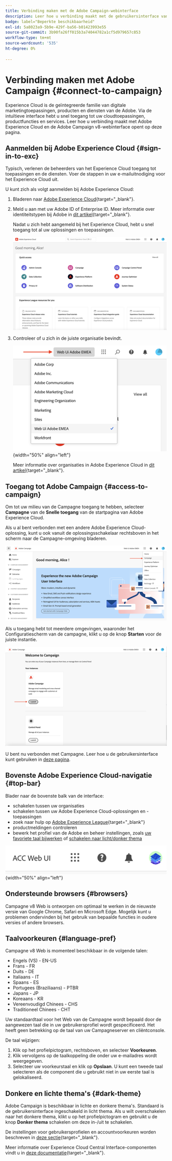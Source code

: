 ```yaml
---
title: Verbinding maken met de Adobe Campaign-webinterface
description: Leer hoe u verbinding maakt met de gebruikersinterface van Adobe Campaign v8 Web
badge: label="Beperkte beschikbaarheid"
exl-id: 5a8023a9-5b9e-429f-ba56-b01423993e55
source-git-commit: 3b90fa26ff015b3a74044782a1cf5d979657c853
workflow-type: tm+mt
source-wordcount: '535'
ht-degree: 0%

---
```


# Verbinding maken met Adobe Campaign {#connect-to-campaign}

Experience Cloud is de geïntegreerde familie van digitale marketingtoepassingen, producten en diensten van de Adobe. Via de intuïtieve interface hebt u snel toegang tot uw cloudtoepassingen, productfuncties en services. Leer hoe u verbinding maakt met Adobe Experience Cloud en de Adobe Campaign v8-webinterface opent op deze pagina.

## Aanmelden bij Adobe Experience Cloud {#sign-in-to-exc}

Typisch, verlenen de beheerders van het Experience Cloud toegang tot toepassingen en de diensten. Voer de stappen in uw e-mailuitnodiging voor het Experience Cloud uit.

U kunt zich als volgt aanmelden bij Adobe Experience Cloud:

1. Bladeren naar [Adobe Experience Cloud](https://experience.adobe.com/){target="_blank"}.

1. Meld u aan met uw Adobe ID of Enterprise ID. Meer informatie over identiteitstypen bij Adobe in [dit artikel](https://helpx.adobe.com/enterprise/using/identity.html){target="_blank"}.

   Nadat u zich hebt aangemeld bij het Experience Cloud, hebt u snel toegang tot al uw oplossingen en toepassingen.

   ![](assets/exc-home.png)

1. Controleer of u zich in de juiste organisatie bevindt.

   ![](assets/exc-orgs.png){width="50%" align="left"}

   Meer informatie over organisaties in Adobe Experience Cloud in [dit artikel](https://experienceleague.adobe.com/docs/core-services/interface/administration/organizations.html?lang=nl){target="_blank"}.


## Toegang tot Adobe Campaign {#access-to-campaign}

Om tot uw milieu van de Campagne toegang te hebben, selecteer **Campagne** van de **Snelle toegang** van de startpagina van Adobe Experience Cloud.

Als u al bent verbonden met een andere Adobe Experience Cloud-oplossing, kunt u ook vanuit de oplossingsschakelaar rechtsboven in het scherm naar de Campagne-omgeving bladeren.

![](assets/solution-switcher.png)

Als u toegang hebt tot meerdere omgevingen, waaronder het Configuratiescherm van de campagne, klikt u op de knop **Starten** voor de juiste instantie.

![](assets/launch-campaign.png)

U bent nu verbonden met Campagne. Leer hoe u de gebruikersinterface kunt gebruiken in [deze pagina](user-interface.md).

## Bovenste Adobe Experience Cloud-navigatie {#top-bar}

Blader naar de bovenste balk van de interface:

* schakelen tussen uw organisaties
* schakelen tussen uw Adobe Experience Cloud-oplossingen en -toepassingen
* zoek naar hulp op [Adobe Experience League](https://experienceleague.adobe.com/docs/){target="_blank"}
* productmeldingen controleren
* bewerk het profiel van de Adobe en beheer instellingen, zoals [uw favoriete taal bijwerken](#language-pref) of [schakelen naar licht/donker thema](#dark-theme)

![](assets/unified-shell.png){width="50%" align="left"}

## Ondersteunde browsers {#browsers}

Campagne v8 Web is ontworpen om optimaal te werken in de nieuwste versie van Google Chrome, Safari en Microsoft Edge. Mogelijk kunt u problemen ondervinden bij het gebruik van bepaalde functies in oudere versies of andere browsers.

## Taalvoorkeuren {#language-pref}

Campagne v8 Web is momenteel beschikbaar in de volgende talen:

* Engels (VS) - EN-US
* Frans - FR
* Duits - DE
* Italiaans - IT
* Spaans - ES
* Portugees (Braziliaans) - PTBR
* Japans - JP
* Koreaans - KR
* Vereenvoudigd Chinees - CHS
* Traditioneel Chinees - CHT


Uw standaardtaal voor het Web van de Campagne wordt bepaald door de aangewezen taal die in uw gebruikersprofiel wordt gespecificeerd. Het heeft geen betrekking op de taal van uw Campagneserver en cliëntconsole.

De taal wijzigen:

1. Klik op het profielpictogram, rechtsboven, en selecteer **Voorkeuren**.
1. Klik vervolgens op de taalkoppeling die onder uw e-mailadres wordt weergegeven.
1. Selecteer uw voorkeurstaal en klik op **Opslaan**. U kunt een tweede taal selecteren als de component die u gebruikt niet in uw eerste taal is gelokaliseerd.

## Donkere en lichte thema&#39;s {#dark-theme}

Adobe Campaign is beschikbaar in lichte en donkere thema&#39;s. Standaard is de gebruikersinterface ingeschakeld in licht thema. Als u wilt overschakelen naar het donkere thema, klikt u op het profielpictogram en gebruikt u de knop **Donker thema** schakelen om deze in-/uit te schakelen.

De instellingen voor gebruikersprofielen en accountvoorkeuren worden beschreven in [deze sectie](https://experienceleague.adobe.com/docs/core-services/interface/experience-cloud.html#preferences){target="_blank"}.

Meer informatie over Experience Cloud Central Interface-componenten vindt u in [deze documentatie](https://experienceleague.adobe.com/docs/core-services/interface/experience-cloud.html){target="_blank"}.

